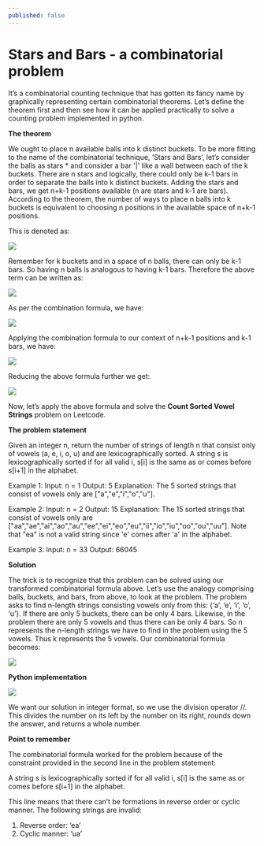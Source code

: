```yaml
---
published: false
---
```

# Stars and Bars - a combinatorial problem

It’s a combinatorial counting technique that has gotten its fancy name by graphically representing certain combinatorial theorems. Let’s define the theorem first and then see how it can be applied practically to solve a counting problem implemented in python. 


**The theorem**

We ought to place n available balls into k distinct buckets. To be more fitting to the name of the combinatorial technique, ‘Stars and Bars’, let’s consider the balls as stars * and consider a bar '|' like a wall between each of the k buckets. There are n stars and logically, there could only be k-1 bars in order to separate the balls into k distinct buckets. Adding the stars and bars, we get n+k-1 positions available (n are stars and k-1 are bars). According to the theorem, the number of ways to place n balls into k buckets is equivalent to choosing n positions in the available space of n+k-1 positions. 

This is denoted as:

<img src="http://chidamodu.github.io/blog/images//pic1_combinatorial.png">


Remember for k buckets and in a space of n balls, there can only be k-1 bars. So having n balls is analogous to having k-1 bars. Therefore the above term can be written as:

<img src="http://chidamodu.github.io/blog/images//pic2_combinatorial.png">


As per the combination formula, we have:

<img src="http://chidamodu.github.io/blog/images//pic3_combinatorial.png">


Applying the combination formula to our context of n+k-1 positions and k-1 bars, we have:

<img src="http://chidamodu.github.io/blog/images//pic4_combinatorial.png">


Reducing the above formula further we get:

<img src="http://chidamodu.github.io/blog/images//pic5_combinatorial.png">


Now, let’s apply the above formula and solve the **Count Sorted Vowel Strings** problem on Leetcode.

**The problem statement**

Given an integer n, return the number of strings of length n that consist only of vowels (a, e, i, o, u) and are lexicographically sorted. A string s is lexicographically sorted if for all valid i, s[i] is the same as or comes before s[i+1] in the alphabet. 

Example 1:
Input: n = 1
Output: 5
Explanation: The 5 sorted strings that consist of vowels only are ["a","e","i","o","u"].

Example 2:
Input: n = 2
Output: 15
Explanation: The 15 sorted strings that consist of vowels only are
["aa","ae","ai","ao","au","ee","ei","eo","eu","ii","io","iu","oo","ou","uu"].
Note that "ea" is not a valid string since 'e' comes after 'a' in the alphabet.

Example 3:
Input: n = 33
Output: 66045


**Solution**

The trick is to recognize that this problem can be solved using our transformed combinatorial formula above. Let’s use the analogy comprising balls, buckets, and bars, from above, to look at the problem. The problem asks to find n-length strings consisting vowels only from this: {‘a’, ‘e’, ‘i’, ‘o’, ‘u’}. If there are only 5 buckets, there can be only 4 bars. Likewise, in the problem there are only 5 vowels and thus there can be only 4 bars. So n represents the n-length strings we have to find in the problem using the 5 vowels. Thus k represents the 5 vowels. Our combinatorial formula becomes:

<img src="http://chidamodu.github.io/blog/images//pic6_combinatorial.png">


**Python implementation**

<img src="http://chidamodu.github.io/blog/images//python implementation.png">

We want our solution in integer format, so we use the division operator //. This divides the number on its left by the number on its right, rounds down the answer, and returns a whole number.


**Point to remember**

The combinatorial formula worked for the problem because of the constraint provided in the second line in the problem statement:

A string s is lexicographically sorted if for all valid i, s[i] is the same as or comes before s[i+1] in the alphabet. 

This line means that there can’t be formations in reverse order or cyclic manner. The following strings are invalid:
1. Reverse order: ‘ea’
2. Cyclic manner: ‘ua’





